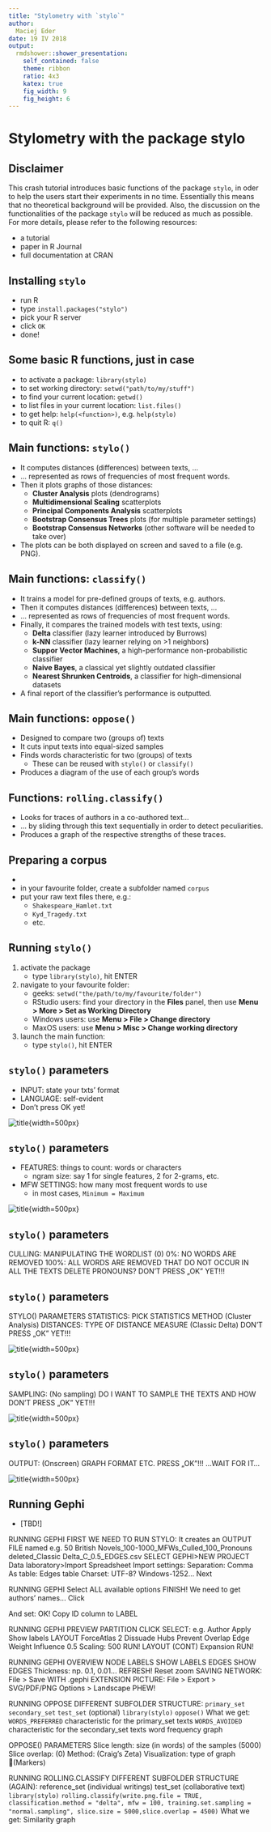 ```yaml
---
title: "Stylometry with `stylo`"
author: 
  Maciej Eder
date: 19 IV 2018
output: 
  rmdshower::shower_presentation:
    self_contained: false
    theme: ribbon
    ratio: 4x3
    katex: true
    fig_width: 9
    fig_height: 6
---
```







# Stylometry with the package stylo






## Disclaimer

This crash tutorial introduces basic functions of the package `stylo`, in oder 
to help  the users start their experiments in no time. Essentially this means that 
no theoretical background will be provided. Also, the discussion on the functionalities 
of the package  `stylo` will be reduced as much as possible. For more details, 
please refer to the following resources:

* a tutorial
* paper in R Journal
* full documentation at CRAN







## Installing `stylo`

* run R
* type `install.packages("stylo")`
* pick your R server
* click `OK`
* done!





## Some basic R functions, just in case

* to activate a package: `library(stylo)`
* to set working directory: `setwd("path/to/my/stuff")`
* to find your current location: `getwd()`
* to list files in your current location: `list.files()`
* to get help: `help(<function>)`, e.g. `help(stylo)`
* to quit R: `q()`





## Main functions: `stylo()`

* It computes distances (differences) between texts, ...
* ... represented as rows of frequencies of most frequent words.
* Then it plots graphs of those distances:
    * **Cluster Analysis** plots (dendrograms)
    * **Multidimensional Scaling** scatterplots
    * **Principal Components Analysis** scatterplots
    * **Bootstrap Consensus Trees** plots (for multiple parameter settings)
    * **Bootstrap Consensus Networks** (other software will be needed to take over)
* The plots can be both displayed on screen and saved to a file (e.g. PNG).





## Main functions: `classify()`

* It trains a model for pre-defined groups of texts, e.g. authors.
* Then it computes distances (differences) between texts, ...
* ... represented as rows of frequencies of most frequent words.
* Finally, it compares the trained models with test texts, using:
    * **Delta** classifier (lazy learner introduced by Burrows)
    * **k-NN** classifier (lazy learner relying on >1 neighbors)
    * **Suppor Vector Machines**, a high-performance non-probabilistic classifier
    * **Naive Bayes**, a classical yet slightly outdated classifier
    * **Nearest Shrunken Centroids**, a classifier for high-dimensional datasets
* A final report of the classifier’s performance is outputted.




## Main functions: `oppose()`

* Designed to compare two (groups of) texts
* It cuts input texts into equal-sized samples
* Finds words characteristic for two (groups) of texts
    * These can be reused with `stylo()` or `classify()`
* Produces a diagram of the use of each group’s words





## Functions: `rolling.classify()`

* Looks for traces of authors in a co-authored text...
* ... by sliding through this text sequentially in order to detect peculiarities.
* Produces a graph of the respective strengths of these traces.




## Preparing a corpus

* 
* in your favourite folder, create a subfolder named `corpus`
* put your raw text files there, e.g.:
    * `Shakespeare_Hamlet.txt`
    * `Kyd_Tragedy.txt`
    * etc.





## Running `stylo()`

1. activate the package 
    * type `library(stylo)`, hit ENTER
2. navigate to your favourite folder:
    * geeks: `setwd("the/path/to/my/favourite/folder")`
    * RStudio users: find your directory in the **Files** panel, then 
      use **Menu > More > Set as Working Directory**
    * Windows users: use **Menu > File > Change directory**
    * MaxOS users: use **Menu > Misc > Change working directory**
3. launch the main function: 
    * type `stylo()`, hit ENTER






## `stylo()` parameters

* INPUT: state your txts’ format
* LANGUAGE: self-evident
* Don’t press OK yet!

![title](img/stylo_1.png){width=500px}




## `stylo()` parameters


* FEATURES: things to count: words or characters
    * ngram size: say 1 for single features, 2 for 2-grams, etc.
* MFW SETTINGS: how many most frequent words to use
    * in most cases, `Minimum = Maximum`

![title](img/stylo_2.png){width=500px}




## `stylo()` parameters

CULLING: MANIPULATING THE WORDLIST (0)
0%: NO WORDS ARE REMOVED
100%: ALL WORDS ARE REMOVED THAT DO NOT OCCUR IN ALL THE TEXTS
DELETE PRONOUNS?
DON’T PRESS „OK” YET!!!





## `stylo()` parameters

STYLO() PARAMETERS
STATISTICS: PICK STATISTICS METHOD (Cluster Analysis)
DISTANCES: TYPE OF DISTANCE MEASURE (Classic Delta)
DON’T PRESS „OK” YET!!!

![title](img/stylo_3.png){width=500px}




## `stylo()` parameters

SAMPLING: (No sampling)
DO I WANT TO SAMPLE THE TEXTS
AND HOW
DON’T PRESS „OK” YET!!!

![title](img/stylo_4.png){width=500px}





## `stylo()` parameters

OUTPUT: (Onscreen)
GRAPH FORMAT ETC.
PRESS „OK”!!!
…WAIT FOR IT…

![title](img/stylo_5.png){width=500px}


## Running Gephi

* [TBD!]


RUNNING GEPHI
FIRST WE NEED TO RUN STYLO: 
It creates an OUTPUT FILE named e.g.
50 British Novels_100-1000_MFWs_Culled_100_Pronouns deleted_Classic Delta_C_0.5_EDGES.csv
SELECT GEPHI>NEW PROJECT
Data laboratory>Import Spreadsheet
Import settings:
Separation: Comma
As table: Edges table
Charset: UTF-8? Windows-1252…
Next


RUNNING GEPHI
Select ALL available options
FINISH!
We need to get authors’ names...
Click

And set:
OK!
Copy ID column to LABEL


RUNNING GEPHI
PREVIEW
PARTITION
CLICK
SELECT: e.g. Author
Apply
Show labels
LAYOUT
ForceAtlas 2
Dissuade Hubs
Prevent Overlap
Edge Weight Influence 0.5
Scaling: 500
RUN!
LAYOUT (CONT)
Expansion
RUN!

RUNNING GEPHI
OVERVIEW
NODE LABELS
SHOW LABELS
EDGES
SHOW EDGES
Thickness: np. 0.1, 0.01...
REFRESH!
Reset zoom
SAVING
NETWORK:
File > Save
WITH .gephi EXTENSION
PICTURE:
File > Export > SVG/PDF/PNG
Options > Landscape
PHEW!

RUNNING OPPOSE
DIFFERENT SUBFOLDER STRUCTURE:
`primary_set`
`secondary_set`
`test_set` (optional)
`library(stylo)` <ENTER>
`oppose()` <ENTER>
What we get:
`WORDS_PREFERRED` characteristic for the primary_set texts
`WORDS_AVOIDED` characteristic for the secondary_set texts
word frequency graph


OPPOSE() PARAMETERS
Slice length: size (in words) of the samples (5000)
Slice overlap: (0)
Method: (Craig’s Zeta)
Visualization: type of graph (Markers)



RUNNING ROLLING.CLASSIFY
DIFFERENT SUBFOLDER STRUCTURE (AGAIN):
reference_set (individual writings)
test_set (collaborative text)
`library(stylo)` <ENTER>
`rolling.classify(write.png.file = TRUE, classification.method = "delta", mfw = 100, training.set.sampling = "normal.sampling", slice.size = 5000,slice.overlap = 4500)`
What we get:
Similarity graph

